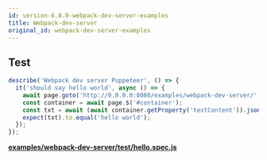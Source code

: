 ```yaml
---
id: version-6.0.0-webpack-dev-server-examples
title: Webpack-dev-server
original_id: webpack-dev-server-examples
---
```


## Test

```javascript
describe('Webpack dev server Puppeteer', () => {
  it('should say hello world', async () => {
    await page.goto('http://0.0.0.0:8080/examples/webpack-dev-server/');
    const container = await page.$('#container');
    const txt = await (await container.getProperty('textContent')).jsonValue();
    expect(txt).to.equal('hello world');
  });
});
```

**[examples/webpack-dev-server/test/hello.spec.js](https://github.com/qlik-oss/after-work.js/tree/master/examples/webpack-dev-server/test/hello.spec.js)**

